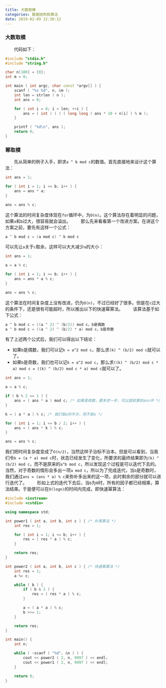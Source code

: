 ```yaml
---
title: 大数取模
categories: 数据结构和算法
date: 2019-02-09 12:38:12
---
```

### 大数取模

&emsp;&emsp;代码如下：<!--more-->

``` cpp
#include "stdio.h"
#include "string.h"

char n[100] = {0};
int m = 0;

int main ( int argc, char const *argv[] ) {
    scanf ( "%s %d", n, &m );
    int len = strlen ( n );
    int ans = 0;

    for ( int i = 0; i < len; ++i ) {
        ans = ( int ) ( ( ( long long ) ans * 10 + n[i] ) % m );
    }

    printf ( "%d\n", ans );
    return 0;
}
```

### 幂取模

&emsp;&emsp;先从简单的例子入手，即求`a ^ b mod c`的数值。首先直接地来设计这个算法：

``` cpp
int ans = 1;

for ( int i = 1; i <= b; i++ ) {
    ans = ans * a;
}

ans = ans % c;
```

这个算法的时间复杂度体现在`for`循环中，为`O(n)`。这个算法存在着明显的问题，如果`a`和`b`过大，很容易就会溢出。
&emsp;&emsp;那么先来看看第一个改进方案。在讲这个方案之前，要先有这样一个公式：

``` cpp
a ^ b mod c = (a mod c) ^ b mod c
```

可以先让`a`关于`c`取余，这样可以大大减少`a`的大小：

``` cpp
int ans = 1;

a = a % c;

for ( int i = 1; i <= b; i++ ) {
    ans = ans * a % c;
}

ans = ans % c;
```

这个算法在时间复杂度上没有改进，仍为`O(n)`，不过已经好了很多。但是在`c`过大的条件下，还是很有可能超时，所以推出以下的快速幂算法。
&emsp;&emsp;该算法基于如下公式：

``` cpp
a ^ b mod c = ((a ^ 2) ^ (b/2)) mod c，b是偶数
a ^ b mod c = ((a ^ 2) ^ (b/2) * a) mod c，b是奇数
```

有了上述两个公式后，我们可以得出以下结论：

- 如果`b`是偶数，我们可以记`k = a^2 mod c`，那么求`(k) ^ (b/2) mod c`就可以了。
- 如果`b`是奇数，我们也可以记`k = a^2 mod c`，那么求`((k) ^ (b/2) mod c * a) mod c = ((k) ^ (b/2) mod c * a) mod c`就可以了。

``` cpp
int ans = 1;

a = a % c;

if ( b % 2 == 1 ) {
    ans = ( ans * a ) mod c; /* 如果是奇数，要多求一步，可以提前算到ans中 */
}

k = ( a * a ) % c; /* 我们取a的平方，而不是a */

for ( int i = 1; i <= b / 2; i++ ) {
    ans = ( ans * k ) % c;
}

ans = ans % c;
```

我们把时间复杂度变成了`O(n/2)`，当然这样子治标不治本。但是可以看到，当我们令`k = (a * a) mod c`时，状态已经发生了变化，所要求的最终结果即为`(k) ^ (b/2) mod c`，而不是原来的`a^b mod c`，所以发现这个过程是可以迭代下去的。当然，对于奇数的情形会多出一项`a mod c`，所以为了完成迭代，当`b`是奇数时，我们通过`ans = (ans * a) % c`来弥补多出来的这一项，此时剩余的部分就可以进行迭代了。
&emsp;&emsp;形如上式的迭代下去后，当`b`为`0`时，所有的因子都已经相乘，算法结束。于是便可以在`O(logn)`的时间内完成，即快速幂算法：

``` cpp
#include <iostream>
#include <cstdio>

using namespace std;

int power1 ( int a, int b, int c ) { /* 朴素算法 */
    int res = 1;

    for ( int i = 1; i <= b; i++ ) {
        res = ( res * a ) % c;
    }

    return res;
}

int power2 ( int a, int b, int c ) { /* 快速幂算法 */
    int res = 1;
    a %= c;

    while ( b ) {
        if ( b & 1 ) {
            res = ( res * a ) % c;
        }

        a = ( a * a ) % c;
        b >>= 1;
    }

    return res;
}

int main() {
    int n;

    while ( ~scanf ( "%d", &n ) ) {
        cout << power2 ( 2, n, 9997 ) << endl;
        cout << power1 ( 2, n, 9997 ) << endl;
    }

    return 0;
}
```